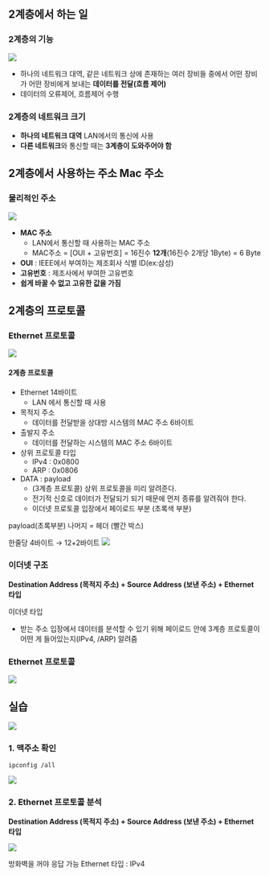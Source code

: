 ## **2계층에서 하는 일**

### **2계층의 기능**
![](https://velog.velcdn.com/images/zioo/post/9bcd958f-5fa0-4ea4-9078-29b2ba7d8ba1/image.png)
- 하나의 네트워크 대역, 같은 네트워크 상에 존재하는 여러 장비들 중에서 어떤 장비가 어떤 장비에게 보내는 **데이터를 전달(흐름 제어)**
- 데이터의 오류제어, 흐름제어 수행

### **2계층의 네트워크 크기**

- **하나의 네트워크 대역** LAN에서의 통신에 사용
- **다른 네트워크**와 통신할 때는 **3계층이 도와주어야 함**

## **2계층에서 사용하는 주소 Mac 주소**

### **물리적인 주소**
![](https://velog.velcdn.com/images/zioo/post/035861aa-f8a2-4a72-864c-462e52d5de15/image.png)
- **MAC 주소**
  - LAN에서 통신할 때 사용하는 MAC 주소
  - MAC주소 = [OUI + 고유번호] = 16진수 **12개**(16진수 2개당 1Byte) = 6 Byte
- **OUI** : IEEE에서 부여하는 제조회사 식별 ID(ex:삼성)
- **고유번호** : 제조사에서 부여한 고유번호
- **쉽게 바꿀 수 없고 고유한 값을 가짐**

## **2계층의 프로토콜**

### **Ethernet 프로토콜**

![](https://velog.velcdn.com/images/zioo/post/ed349234-9f1c-4a51-b9ac-986f4073a16e/image.png)

#### 2계층 프로토콜
- Ethernet 14바이트
  - LAN 에서 통신할 때 사용 
- 목적지 주소 
  - 데이터를 전달받을 상대방 시스템의 MAC 주소 6바이트
- 출발지 주소 
  - 데이터를 전달하는 시스템의 MAC 주소 6바이트
- 상위 프로토콜 타입 
  - IPv4 : 0x0800
  - ARP : 0x0806
- DATA : payload 
  - (3계층 프로토콜) 상위 프로토콜을 미리 알려준다.
  - 전기적 신호로 데이터가 전달되기 되기 때문에 먼저 종류를 알려줘야 한다.
  - 이더넷 프로토콜 입장에서 페이로드 부분 (초록색 부분)


payload(초록부분) 나머지 = 헤더 (빨간 박스)

한줄당 4바이트 → 12+2바이트
![](https://velog.velcdn.com/images/zioo/post/ee452ec0-9163-4155-9e63-c31131f0a22b/image.png)


### **이더넷 구조**

**Destination Address (목적지 주소) + Source Address (보낸 주소) + Ethernet 타입**

이더넷 타입
- 받는 주소 입장에서 데이터를 분석할 수 있기 위해 페이로드 안에 3계층 프로토콜이 어떤 게 들어있는지(IPv4, /ARP) 알려줌

### **Ethernet 프로토콜**
![](https://velog.velcdn.com/images/zioo/post/f3d2ef48-4e5b-44ed-9030-a48c66c9c3c5/image.png)

## 실습

![](https://velog.velcdn.com/images/zioo/post/fedc3ba8-b13f-4eb7-9415-f066962bc686/image.png)
### 1.  맥주소 확인
 `ipconfig /all` 
 
 ![](https://velog.velcdn.com/images/zioo/post/eee2408e-50d0-4595-81b1-5be2ed24bee4/image.png)

### 2. Ethernet 프로토콜 분석

**Destination Address (목적지 주소) + Source Address (보낸 주소) + Ethernet 타입**

![](https://velog.velcdn.com/images/zioo/post/c5d3589e-6bab-40e4-b989-b2ca2c0cd0a7/image.png)

방화벽을 꺼야 응답 가능 
Ethernet 타입 : IPv4

